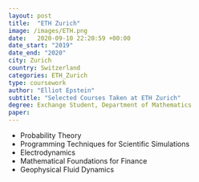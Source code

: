 ```yaml
---
layout: post
title:  "ETH Zurich"
image: /images/ETH.png
date:   2020-09-10 22:20:59 +00:00
date_start: "2019"
date_end: "2020"
city: Zurich
country: Switzerland
categories: ETH_Zurich
type: coursework
author: "Elliot Epstein"
subtitle: "Selected Courses Taken at ETH Zurich"
degree: Exchange Student, Department of Mathematics
paper: 
---
```

- Probability Theory
- Programming Techniques for Scientific Simulations
- Electrodynamics
- Mathematical Foundations for Finance
- Geophysical Fluid Dynamics